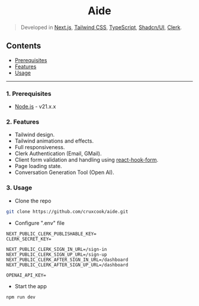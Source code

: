 <h1 align="center">Aide</h1>

> Developed in [Next.js](https://nextjs.org/), [Tailwind CSS](https://tailwindcss.com/), [TypeScript](https://www.typescriptlang.org/), [Shadcn/UI](https://ui.shadcn.com/), [Clerk](https://clerk.com/).

## Contents

-   [Prerequisites](#1-prerequisites)
-   [Features](#2-features)
-   [Usage](#3-usage)

---

### 1. Prerequisites

-   [Node.js](https://nodejs.org/en) - v21.x.x

### 2. Features

- Tailwind design.
- Tailwind animations and effects.
- Full responsiveness.
- Clerk Authentication (Email, GMail).
- Client form validation and handling using [react-hook-form](https://react-hook-form.com/).
- Page loading state.
- Conversation Generation Tool (Open AI).

### 3. Usage

- Clone the repo

```bash
git clone https://github.com/cruxcook/aide.git
```

- Configure ".env" file

```
NEXT_PUBLIC_CLERK_PUBLISHABLE_KEY=
CLERK_SECRET_KEY=

NEXT_PUBLIC_CLERK_SIGN_IN_URL=/sign-in
NEXT_PUBLIC_CLERK_SIGN_UP_URL=/sign-up
NEXT_PUBLIC_CLERK_AFTER_SIGN_IN_URL=/dashboard
NEXT_PUBLIC_CLERK_AFTER_SIGN_UP_URL=/dashboard

OPENAI_API_KEY=
```

- Start the app

```bash
npm run dev
```